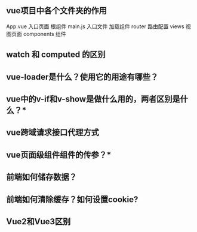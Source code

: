 ## vue项目中各个文件夹的作用
App.vue 入口页面 根组件
main.js 入口文件 加载组件
router 路由配置
views 视图页面
components 组件

## watch 和 computed 的区别

## vue-loader是什么？使用它的用途有哪些？

## vue中的v-if和v-show是做什么用的，两者区别是什么？*

## vue跨域请求接口代理方式

## vue页面级组件组件的传参？*

## 前端如何储存数据？

## 前端如何清除缓存？如何设置cookie?

## Vue2和Vue3区别